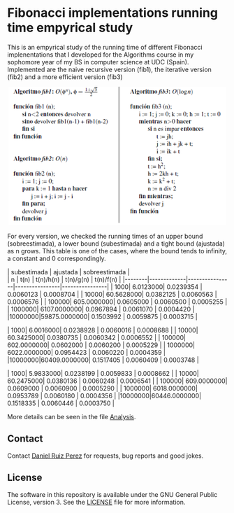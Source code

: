 Fibonacci implementations running time empyrical study
============


This is an empyrical study of the running time of different Fibonacci implenentations that I developed for the Algorithms course in my sophomore year of my BS in computer science at UDC (Spain). Implemented are the naive recursive version (fib1), the iterative version (fib2) and a more efficient version (fib3)



<p align="center">
<img src="https://github.com/DaniRuizPerez/Algorithms/blob/master/Fibonacci/alg.PNG" width="500">
</p>


For every version, we checked the running times of an upper bound (sobreestimada), a lower bound (subestimada) and a tight bound (ajustada) as n grows. This table is one of the cases, where  the bound tends to infinity, a constant and 0 correspondingly.


   |  subestimada   |    ajustada    |  sobreestimada |			
   |    n   |     t(n)    |   t(n)/h(n)    |    t(n)/g(n)   |    t(n)/f(n)   |
   |--------|-------------|----------------|----------------|----------------|
   |    1000|    6.0123000|     0.0239354  |     0.0060123  |     0.0008704  |
   |   10000|   60.5628000|     0.0382125  |     0.0060563  |     0.0006576  |
   |  100000|  605.0000000|     0.0605000  |     0.0060500  |     0.0005255  |
   | 1000000| 6107.0000000|     0.0967894  |     0.0061070  |     0.0004420  |
   |10000000|59875.0000000|     0.1503992  |     0.0059875  |     0.0003715  |

   |    1000|    6.0016000|     0.0238928  |     0.0060016  |     0.0008688  |
   |   10000|   60.3425000|     0.0380735  |     0.0060342  |     0.0006552  |
   |  100000|  602.0000000|     0.0602000  |     0.0060200  |     0.0005229  |
   | 1000000| 6022.0000000|     0.0954423  |     0.0060220  |     0.0004359  |
   |10000000|60409.0000000|     0.1517405  |     0.0060409  |     0.0003748  |

   |    1000|    5.9833000|     0.0238199  |     0.0059833  |     0.0008662  |
   |   10000|   60.2475000|     0.0380136  |     0.0060248  |     0.0006541  |
   |  100000|  609.0000000|     0.0609000  |     0.0060900  |     0.0005290  |
   | 1000000| 6018.0000000|     0.0953789  |     0.0060180  |     0.0004356  |
   |10000000|60446.0000000|     0.1518335  |     0.0060446  |     0.0003750  |

More details can be seen in the file [Analysis](https://github.com/DaniRuizPerez/Algorithms/blob/master/FIbonacci/Analysis).

## Contact

Contact [Daniel Ruiz Perez](mailto:druiz072@fiu.edu) for requests, bug reports and good jokes.


## License

The software in this repository is available under the GNU General Public License, version 3. See the [LICENSE](https://github.com/DaniRuizPerez/AutomaticReasoning/blob/master/LICENSE) file for more information.
